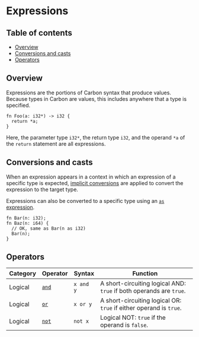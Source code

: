 # Expressions

<!--
Part of the Carbon Language project, under the Apache License v2.0 with LLVM
Exceptions. See /LICENSE for license information.
SPDX-License-Identifier: Apache-2.0 WITH LLVM-exception
-->

<!-- toc -->

## Table of contents

-   [Overview](#overview)
-   [Conversions and casts](#conversions-and-casts)
-   [Operators](#operators)

<!-- tocstop -->

## Overview

Expressions are the portions of Carbon syntax that produce values. Because types
in Carbon are values, this includes anywhere that a type is specified.

```
fn Foo(a: i32*) -> i32 {
  return *a;
}
```

Here, the parameter type `i32*`, the return type `i32`, and the operand `*a` of
the `return` statement are all expressions.

## Conversions and casts

When an expression appears in a context in which an expression of a specific
type is expected, [implicit conversions](implicit_conversions.md) are applied to
convert the expression to the target type.

Expressions can also be converted to a specific type using an
[`as` expression](as_expressions.md).

```
fn Bar(n: i32);
fn Baz(n: i64) {
  // OK, same as Bar(n as i32)
  Bar(n);
}
```

## Operators

| Category | Operator                      | Syntax    | Function                                                            |
| -------- | ----------------------------- | --------- | ------------------------------------------------------------------- |
| Logical  | [`and`](logical_operators.md) | `x and y` | A short-circuiting logical AND: `true` if both operands are `true`. |
| Logical  | [`or`](logical_operators.md)  | `x or y`  | A short-circuiting logical OR: `true` if either operand is `true`.  |
| Logical  | [`not`](logical_operators.md) | `not x`   | Logical NOT: `true` if the operand is `false`.                      |
